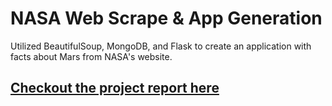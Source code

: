 # NASA Web Scrape & App Generation
Utilized BeautifulSoup, MongoDB, and Flask to create an application with facts about Mars from NASA's website.

<a href="https://MrATX.github.io/WebScraping_Challenge"><h2>Checkout the project report here</h2></a>
